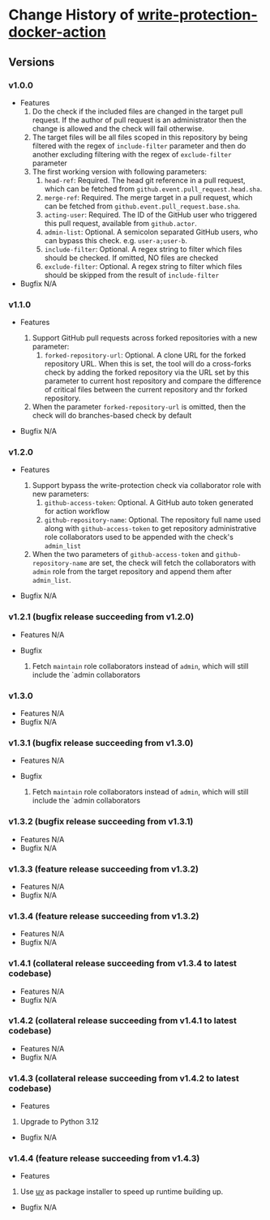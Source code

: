 # Change History of [write-protection-docker-action](action.yml)

## Versions
### v1.0.0
- Features
  1. Do the check if the included files are changed in the target pull request. If the author of pull request is an administrator
     then the change is allowed and the check will fail otherwise.
  2. The target files will be all files scoped in this repository by being filtered with the regex of `include-filter` parameter
     and then do another excluding filtering with the regex of `exclude-filter` parameter
  3. The first working version with following parameters:
     1. `head-ref`: Required. The head git reference in a pull request, which can be fetched from `github.event.pull_request.head.sha`. 
     2. `merge-ref`: Required. The merge target in a pull request, which can be fetched from `github.event.pull_request.base.sha`.
     3. `acting-user`: Required. The ID of the GitHub user who triggered this pull request, available from `github.actor`.
     4. `admin-list`: Optional. A semicolon separated GitHub users, who can bypass this check. e.g. `user-a;user-b`.
     5. `include-filter`: Optional. A regex string to filter which files should be checked. If omitted, NO files are checked
     6. `exclude-filter`: Optional. A regex string to filter which files should be skipped from the result of `include-filter`
- Bugfix
N/A

### v1.1.0
- Features
  1. Support GitHub pull requests across forked repositories with a new parameter:
     1. `forked-repository-url`: Optional. A clone URL for the forked repository URL. When this is set, the tool will do a 
        cross-forks check by adding the forked repository via the URL set by this parameter to current host repository and compare
        the difference of critical files between the current repository and thr forked repository.
  2. When the parameter `forked-repository-url` is omitted, then the check will do branches-based check by default

- Bugfix
N/A

### v1.2.0
- Features
  1. Support bypass the write-protection check via collaborator role with new parameters:
     1. `github-access-token`: Optional. A GitHub auto token generated for action workflow 
     2. `github-repository-name`: Optional. The repository full name used along with `github-access-token` to get repository
        administrative role collaborators used to be appended with the check's `admin_list`
  2. When the two parameters of `github-access-token` and `github-repository-name` are set, the check will fetch the 
     collaborators with `admin` role from the target repository and append them after `admin_list`.

- Bugfix
N/A

### v1.2.1 (bugfix release succeeding from v1.2.0)
- Features
N/A

- Bugfix
  1. Fetch `maintain` role collaborators instead of `admin`, which will still include the `admin collaborators

### v1.3.0
- Features
N/A
- Bugfix
N/A

### v1.3.1 (bugfix release succeeding from v1.3.0)
- Features
N/A

- Bugfix
  1. Fetch `maintain` role collaborators instead of `admin`, which will still include the `admin collaborators

### v1.3.2 (bugfix release succeeding from v1.3.1)
- Features
N/A
- Bugfix
N/A

### v1.3.3 (feature release succeeding from v1.3.2)
- Features
N/A
- Bugfix
N/A

### v1.3.4 (feature release succeeding from v1.3.2)
- Features
N/A
- Bugfix
N/A

### v1.4.1 (collateral release succeeding from v1.3.4 to latest codebase)
- Features
N/A
- Bugfix
N/A

### v1.4.2 (collateral release succeeding from v1.4.1 to latest codebase)
- Features
N/A
- Bugfix
N/A

### v1.4.3 (collateral release succeeding from v1.4.2 to latest codebase)
- Features
1. Upgrade to Python 3.12
- Bugfix
N/A

### v1.4.4 (feature release succeeding from v1.4.3)
- Features
1. Use [uv](https://github.com/astral-sh/uv) as package installer to speed up runtime building up.
- Bugfix
N/A
